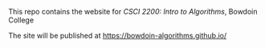 
This repo contains the website for *CSCI 2200: Intro to Algorithms*,  Bowdoin College 

The site will be published at https://bowdoin-algorithms.github.io/
